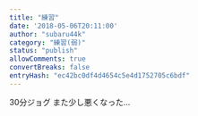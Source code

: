 ```yaml
---
title: "練習"
date: '2018-05-06T20:11:00'
author: "subaru44k"
category: "練習(弱)"
status: "publish"
allowComments: true
convertBreaks: false
entryHash: "ec42bc0df4d4654c5e4d1752705c6bdf"
---
```

30分ジョグ
また少し悪くなった…
